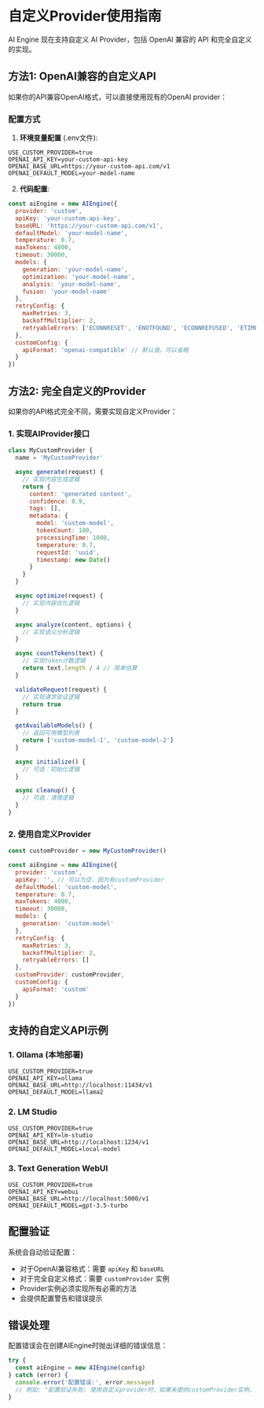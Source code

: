 # 自定义Provider使用指南

AI Engine 现在支持自定义 AI Provider，包括 OpenAI 兼容的 API 和完全自定义的实现。

## 方法1: OpenAI兼容的自定义API

如果你的API兼容OpenAI格式，可以直接使用现有的OpenAI provider：

### 配置方式

1. **环境变量配置** (.env文件):
```env
USE_CUSTOM_PROVIDER=true
OPENAI_API_KEY=your-custom-api-key
OPENAI_BASE_URL=https://your-custom-api.com/v1
OPENAI_DEFAULT_MODEL=your-model-name
```

2. **代码配置**:
```javascript
const aiEngine = new AIEngine({
  provider: 'custom',
  apiKey: 'your-custom-api-key',
  baseURL: 'https://your-custom-api.com/v1',
  defaultModel: 'your-model-name',
  temperature: 0.7,
  maxTokens: 4000,
  timeout: 30000,
  models: {
    generation: 'your-model-name',
    optimization: 'your-model-name',
    analysis: 'your-model-name',
    fusion: 'your-model-name'
  },
  retryConfig: {
    maxRetries: 3,
    backoffMultiplier: 2,
    retryableErrors: ['ECONNRESET', 'ENOTFOUND', 'ECONNREFUSED', 'ETIMEDOUT']
  },
  customConfig: {
    apiFormat: 'openai-compatible' // 默认值，可以省略
  }
})
```

## 方法2: 完全自定义的Provider

如果你的API格式完全不同，需要实现自定义Provider：

### 1. 实现AIProvider接口

```javascript
class MyCustomProvider {
  name = 'MyCustomProvider'

  async generate(request) {
    // 实现内容生成逻辑
    return {
      content: 'generated content',
      confidence: 0.9,
      tags: [],
      metadata: {
        model: 'custom-model',
        tokenCount: 100,
        processingTime: 1000,
        temperature: 0.7,
        requestId: 'uuid',
        timestamp: new Date()
      }
    }
  }

  async optimize(request) {
    // 实现内容优化逻辑
  }

  async analyze(content, options) {
    // 实现语义分析逻辑
  }

  async countTokens(text) {
    // 实现token计数逻辑
    return text.length / 4 // 简单估算
  }

  validateRequest(request) {
    // 实现请求验证逻辑
    return true
  }

  getAvailableModels() {
    // 返回可用模型列表
    return ['custom-model-1', 'custom-model-2']
  }

  async initialize() {
    // 可选：初始化逻辑
  }

  async cleanup() {
    // 可选：清理逻辑
  }
}
```

### 2. 使用自定义Provider

```javascript
const customProvider = new MyCustomProvider()

const aiEngine = new AIEngine({
  provider: 'custom',
  apiKey: '', // 可以为空，因为有customProvider
  defaultModel: 'custom-model',
  temperature: 0.7,
  maxTokens: 4000,
  timeout: 30000,
  models: {
    generation: 'custom-model'
  },
  retryConfig: {
    maxRetries: 3,
    backoffMultiplier: 2,
    retryableErrors: []
  },
  customProvider: customProvider,
  customConfig: {
    apiFormat: 'custom'
  }
})
```

## 支持的自定义API示例

### 1. Ollama (本地部署)
```env
USE_CUSTOM_PROVIDER=true
OPENAI_API_KEY=ollama
OPENAI_BASE_URL=http://localhost:11434/v1
OPENAI_DEFAULT_MODEL=llama2
```

### 2. LM Studio
```env
USE_CUSTOM_PROVIDER=true
OPENAI_API_KEY=lm-studio
OPENAI_BASE_URL=http://localhost:1234/v1
OPENAI_DEFAULT_MODEL=local-model
```

### 3. Text Generation WebUI
```env
USE_CUSTOM_PROVIDER=true
OPENAI_API_KEY=webui
OPENAI_BASE_URL=http://localhost:5000/v1
OPENAI_DEFAULT_MODEL=gpt-3.5-turbo
```

## 配置验证

系统会自动验证配置：

- 对于OpenAI兼容格式：需要 `apiKey` 和 `baseURL`
- 对于完全自定义格式：需要 `customProvider` 实例
- Provider实例必须实现所有必需的方法
- 会提供配置警告和错误提示

## 错误处理

配置错误会在创建AIEngine时抛出详细的错误信息：

```javascript
try {
  const aiEngine = new AIEngine(config)
} catch (error) {
  console.error('配置错误:', error.message)
  // 例如: "配置验证失败: 使用自定义provider时，如果未提供customProvider实例，则apiKey是必需的"
}
```